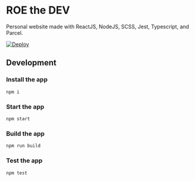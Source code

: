 # ROE the DEV
Personal website made with ReactJS, NodeJS, SCSS, Jest, Typescript, and Parcel.

[![Deploy](https://github.com/rardoz/roethedev/actions/workflows/deploy.yml/badge.svg)](https://github.com/rardoz/roethedev/actions/workflows/deploy.yml)

## Development
### Install the app
`npm i`
### Start the app
`npm start`

### Build the app
`npm run build`

### Test the app
`npm test`